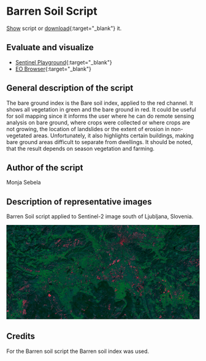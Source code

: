 # Barren Soil Script

<a href="#" id='togglescript'>Show</a> script or [download](barren_soil_script.js){:target="_blank"} it.
<div id='script_view' style="display:none">
{% highlight javascript %}
      {% include_relative barren_soil_script.js %}
{% endhighlight %}
</div>

## Evaluate and visualize
 - [Sentinel Playground](https://apps.sentinel-hub.com/sentinel-playground/?source=S2&lat=45.980084808039955&lng=14.508562088012695&zoom=13&preset=CUSTOM&layers=B01,B02,B03&maxcc=24&gain=1.0&gamma=1.0&time=2018-10-01%7C2019-04-16&atmFilter=&showDates=false&evalscript=Ci8qCkF1dGhvcjogTW9uamEgU2ViZWxhCiovCgoKZnVuY3Rpb24gZXZhbHVhdGVQaXhlbChzKSB7CiAgICBsZXQgdmFsID0gMi41ICogKChzWzBdLkIxMSArIHNbMF0uQjA0KS0oc1swXS5CMDggKyBzWzBdLkIwMikpLygoc1swXS5CMTEgKyBzWzBdLkIwNCkrKHNbMF0uQjA4ICsgc1swXS5CMDIpKTsKICAgIHJldHVybiBbMi41KiB2YWwsIHNbMF0uQjA4LCBzWzBdLkIxMV07Cn0KZnVuY3Rpb24gc2V0dXAoZHMpIHsKICAgc2V0SW5wdXRDb21wb25lbnRzKFtkcy5CMDIsIGRzLkIwNCwgZHMuQjA4LCBkcy5CMTEsIGRzLkIxMl0pOwogICBzZXRPdXRwdXRDb21wb25lbnRDb3VudCgzKTsgfQo%3D){:target="_blank"}    
 - [EO Browser](https://apps.sentinel-hub.com/eo-browser/?lat=45.98008&lng=14.50856&zoom=13&time=2019-04-16&preset=CUSTOM&datasource=Sentinel-2%20L1C&layers=B01,B02,B03&evalscript=LyoKQXV0aG9yOiBNb25qYSBTZWJlbGEKKi8KCgpmdW5jdGlvbiBldmFsdWF0ZVBpeGVsKHMpIHsKICAgIGxldCB2YWwgPSAyLjUgKiAoKHNbMF0uQjExICsgc1swXS5CMDQpLShzWzBdLkIwOCArIHNbMF0uQjAyKSkvKChzWzBdLkIxMSArIHNbMF0uQjA0KSsoc1swXS5CMDggKyBzWzBdLkIwMikpOwogICAgcmV0dXJuIFsyLjUqIHZhbCwgc1swXS5CMDgsIHNbMF0uQjExXTsKfQpmdW5jdGlvbiBzZXR1cChkcykgewogICBzZXRJbnB1dENvbXBvbmVudHMoW2RzLkIwMiwgZHMuQjA0LCBkcy5CMDgsIGRzLkIxMSwgZHMuQjEyXSk7CiAgIHNldE91dHB1dENvbXBvbmVudENvdW50KDMpOyB9Cg%3D%3D){:target="_blank"} 


## General description of the script

The bare ground index is the Bare soil index, applied to the red channel. It shows all vegetation in green and the bare ground in red. It could be useful for soil mapping since it informs the user where he can do remote sensing analysis on bare ground, where crops were collected or where crops are not growing, the location of landslides or the extent of erosion in non-vegetated areas. Unfortunately, it also highlights certain buildings, making bare ground areas difficult to separate from dwellings. It should be noted, that the result depends on season vegetation and farming.

## Author of the script

Monja Sebela

## Description of representative images

Barren Soil script applied to Sentinel-2 image south of Ljubljana, Slovenia.

![Barren Soil script applied to Sentinel-2 south of Ljubljana, Slovenia](fig/fig1.jpg)

## Credits

For the Barren soil script the Barren soil index was used.
